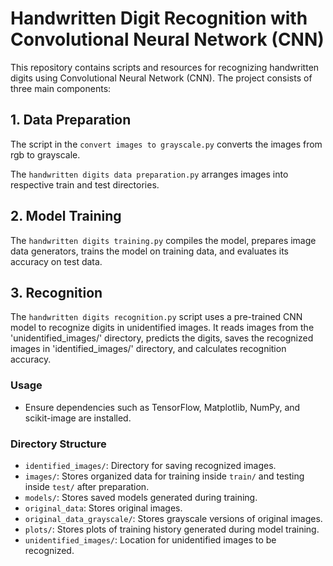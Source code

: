 # Handwritten Digit Recognition with Convolutional Neural Network (CNN)

This repository contains scripts and resources for recognizing handwritten digits using Convolutional Neural Network (CNN). The project consists of three main components:

## 1. Data Preparation
The script in the `convert images to grayscale.py` converts the images from rgb to grayscale.

The `handwritten digits data preparation.py` arranges images into respective train and test directories.

## 2. Model Training
The `handwritten digits training.py` compiles the model, prepares image data generators, trains the model on training data, and evaluates its accuracy on test data.

## 3. Recognition
The `handwritten digits recognition.py` script uses a pre-trained CNN model to recognize digits in unidentified images. It reads images from the 'unidentified_images/' directory, predicts the digits, saves the recognized images in 'identified_images/' directory, and calculates recognition accuracy.

### Usage
- Ensure dependencies such as TensorFlow, Matplotlib, NumPy, and scikit-image are installed.

### Directory Structure
- `identified_images/`: Directory for saving recognized images.
- `images/`: Stores organized data for training inside `train/` and testing inside `test/` after preparation.
- `models/`: Stores saved models generated during training.
- `original_data`: Stores original images.
- `original_data_grayscale/`: Stores grayscale versions of original images.
- `plots/`: Stores plots of training history generated during model training.
- `unidentified_images/`: Location for unidentified images to be recognized.
